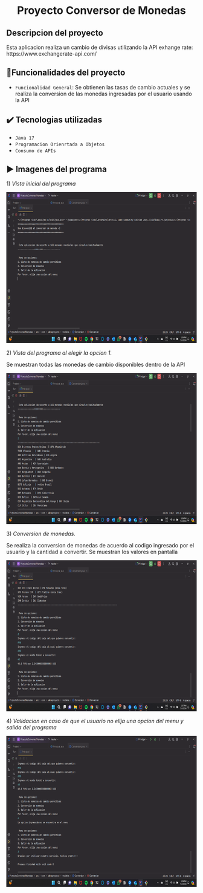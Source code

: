 <h1 align="center"> Proyecto Conversor de Monedas </h1>

<h2>Descripcion del proyecto</h2>
<p>Esta aplicacion realiza un cambio de divisas utilizando la API exhange rate: <a>https://www.exchangerate-api.com/</a> </p>

## :hammer:Funcionalidades del proyecto

- `Funcionalidad General`: Se obtienen las tasas de cambio actuales y se realiza la conversion de las monedas ingresadas por el usuario usando la API

## ✔️ Tecnologias utilizadas
- `Java 17`
- `Programacion Orienrtada a Objetos`
- `Consumo de APIs`
  
## ▶️ Imagenes del programa

<p> 1) <em>Vista inicial del programa </em></p>
<img src=Inicioprograma.png width = 800px height = 400px>


<p> 2) <em>Vista del programa al elegir la opcion 1. </em></p>
<p>Se muestran todas las monedas de cambio disponibles dentro de la API </p>
<img src=opcion1.png width = 800px height = 400px>

<p> 3) <em>Conversion de monedas.</em> </p>
<p> Se realiza la conversion de monedas de acuerdo al codigo ingresado por el usuario y la cantidad a convertir. Se muestran los valores en pantalla </p>
<img src=conversionMoneda.png width = 800px height = 400px>

<p> 4) <em>Validacion en caso de que el usuario no elija una opcion del menu y salida del programa </em></p>
<img src=Validacion.png width = 800px height = 400px>
